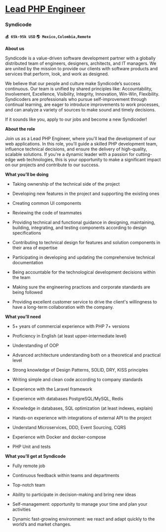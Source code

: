 # [Lead PHP Engineer](https://www.remotewlb.com/apply/lead-php-engineer)  
### Syndicode  
#### `💰 65k-95k USD` `🌎 Mexico,Colombia,Remote`  

**About us**

Syndicode is a value-driven software development partner with a globally distributed team of engineers, designers, architects, and IT managers. We are united by the mission to provide our clients with software products and services that perform, look, and work as designed.

We believe that our people and culture make Syndicode’s success continuous. Our team is unified by shared principles like: Accountability, Involvement, Excellence, Visibility, Integrity, Innovation, Win-Win, Flexibility. Syndicoders are professionals who pursue self-improvement through continual learning, are eager to introduce improvements to work processes, and can analyze a variety of sources to make sound and timely decisions.  
  
If it sounds like you, apply to our jobs and become a new Syndicoder!

  
**About the role**  
  
Join us as a Lead PHP Engineer, where you'll lead the development of our web applications. In this role, you'll guide a skilled PHP development team, influence technical decisions, and ensure the delivery of high-quality, scalable solutions. If you're a dynamic leader with a passion for cutting-edge web technologies, this is your opportunity to make a significant impact on our projects and contribute to our success.  
  

 **What you’ll be doing**  

  * Taking ownership of the technical side of the project  

  * Developing new features in the project and supporting the existing ones  

  * Creating common UI components  

  * Reviewing the code of teammates  

  * Providing technical and functional guidance in designing, maintaining, building, integrating, and testing components according to design specifications  

  * Contributing to technical design for features and solution components in their area of expertise  

  * Participating in developing and updating the comprehensive technical documentation  

  * Being accountable for the technological development decisions within the team  

  * Making sure the engineering practices and corporate standards are being followed  

  * Providing excellent customer service to drive the client's willingness to have a long-term collaboration with the company.  

****What you’ll need****  

  * 5+ years of commercial experience with PHP 7+ versions
  * Proficiency in English (at least upper-intermediate level)
  * Understanding of OOP  

  * Advanced architecture understanding both on a theoretical and practical level  

  * Strong knowledge of Design Patterns, SOLID, DRY, KISS principles  

  * Writing simple and clean code according to company standards  

  * Experience with the Laravel framework  

  * Experience with databases PostgreSQL/MySQL, Redis  

  * Knowledge in databases, SQL optimization (at least indexes, explain)  

  * Hands-on experience with integrations of external API to the project  

  * Understand Microservices, DDD, Event Sourcing, CQRS  

  * Experience with Docker and docker-compose  

  * PHP Unit and tests  
  

 **What you’ll get at Syndicode**  

  * Fully remote job  

  * Continuous feedback within teams and departments  

  * Top-notch team   

  * Ability to participate in decision-making and bring new ideas  

  * Self-management: opportunity to manage your time and plan your activities  

  * Dynamic fast-growing environment: we react and adapt quickly to the world’s and market changes.  

